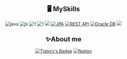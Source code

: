<div align=center>

<h2>🖥 MySkills </h2>

 ![java](	https://img.shields.io/badge/Java-ED8B00?style=for-the-badge&logo=openjdk&logoColor=white)
	![js](https://img.shields.io/badge/JavaScript-F7DF1E?style=for-the-badge&logo=JavaScript&logoColor=white)
 ![1](	https://img.shields.io/badge/Bootstrap-563D7C?style=for-the-badge&logo=bootstrap&logoColor=white)
 ![1](	https://img.shields.io/badge/jQuery-0769AD?style=for-the-badge&logo=jquery&logoColor=white)
 ![](	https://img.shields.io/badge/Spring-6DB33F?style=for-the-badge&logo=spring&logoColor=white)
 [![JPA](https://img.shields.io/badge/JPA-2C3E50?style=for-the-badge&logo=java&logoColor=white)](https://docs.oracle.com/javaee/7/api/javax/persistence/package-summary.html)
 [![REST API](https://img.shields.io/badge/REST%20API-009688?style=for-the-badge&logo=rest&logoColor=white)](https://en.wikipedia.org/wiki/Representational_state_transfer)
[![Oracle DB](https://img.shields.io/badge/Oracle-F80000?style=for-the-badge&logo=oracle&logoColor=white)](https://www.oracle.com/)
 ![](	https://img.shields.io/badge/MySQL-00000F?style=for-the-badge&logo=mysql&logoColor=white)



<h2>✨About me </h2>

[![Tistory's Badge](https://github-readme-tistory-card.vercel.app/api/badge?name=재용의코딩공부&theme={insert_theme})](https://jaejae0813.tistory.com/)
[![Notion](https://img.shields.io/badge/Notion-Jae_Yong_Choi-6eff559abdf04b82afc33d90008f7bc4?style=for-the-badge&logo=notion)](https://www.notion.so/Jae-Yong-Choi-6eff559abdf04b82afc33d90008f7bc4)

</div>






<!---
choiyongyong0813/choiyongyong0813 is a ✨ special ✨ repository because its `README.md` (this file) appears on your GitHub profile.
You can click the Preview link to take a look at your changes.
--->
